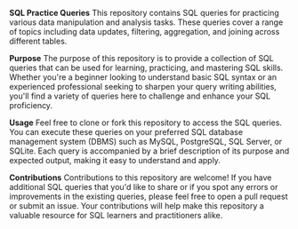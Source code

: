 **SQL Practice Queries**
This repository contains SQL queries for practicing various data manipulation and analysis tasks. These queries cover a range of topics including data updates, filtering, aggregation, and joining across different tables.

**Purpose**
The purpose of this repository is to provide a collection of SQL queries that can be used for learning, practicing, and mastering SQL skills. Whether you're a beginner looking to understand basic SQL syntax or an experienced professional seeking to sharpen your query writing abilities, you'll find a variety of queries here to challenge and enhance your SQL proficiency.

**Usage**
Feel free to clone or fork this repository to access the SQL queries. You can execute these queries on your preferred SQL database management system (DBMS) such as MySQL, PostgreSQL, SQL Server, or SQLite. Each query is accompanied by a brief description of its purpose and expected output, making it easy to understand and apply.

**Contributions**
Contributions to this repository are welcome! If you have additional SQL queries that you'd like to share or if you spot any errors or improvements in the existing queries, please feel free to open a pull request or submit an issue. Your contributions will help make this repository a valuable resource for SQL learners and practitioners alike.
